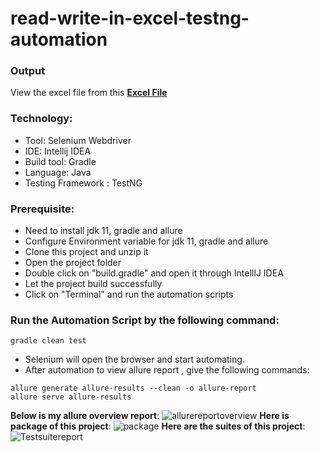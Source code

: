 # read-write-in-excel-testng-automation

### **Output**

View the excel file from this [**Excel File**](https://github.com/tanvirmitul/read-write-in-excel-testng-automation/files/10285738/read.write.xlsx)
### Technology: </br>
- Tool: Selenium Webdriver
- IDE: Intellij IDEA
- Build tool: Gradle
- Language: Java
- Testing Framework : TestNG

### Prerequisite: </br>
- Need to install jdk 11, gradle and allure
- Configure Environment variable for jdk 11, gradle and allure
- Clone this project and unzip it
- Open the project folder
- Double click on "build.gradle" and open it through IntellIJ IDEA
- Let the project build successfully
- Click on "Terminal" and run the automation scripts
### Run the Automation Script by the following command:
 ```
 gradle clean test 
 ```
- Selenium will open the browser and start automating.
- After automation to view allure report , give the following commands:
 ```
allure generate allure-results --clean -o allure-report
allure serve allure-results
 ```

**Below is my allure overview report**:
![allurereportoverview](https://user-images.githubusercontent.com/59876702/209106178-a85238b9-80fb-488a-9f92-24991675f111.png)
**Here is package of this project**:
![package](https://user-images.githubusercontent.com/59876702/209106293-47158ffa-2c19-4965-a2a7-6dea9bca7331.png)
**Here are the suites of this project**:
![Testsuitereport](https://user-images.githubusercontent.com/59876702/209106316-dfd8cd0f-7314-4ff0-b8a1-fa8f8eb65393.png)
